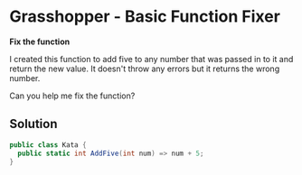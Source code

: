 # Grasshopper - Basic Function Fixer

**Fix the function**

I created this function to add five to any number that was passed in to it and return the new value. It doesn't throw any errors but it returns the wrong number.

Can you help me fix the function?

## Solution 

```C#
public class Kata {
  public static int AddFive(int num) => num + 5;
}
```
